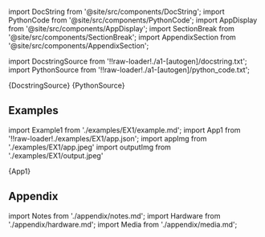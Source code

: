 <!--- Add SEO here --->

[//]: # (Custom component imports)

import DocString from '@site/src/components/DocString';
import PythonCode from '@site/src/components/PythonCode';
import AppDisplay from '@site/src/components/AppDisplay';
import SectionBreak from '@site/src/components/SectionBreak';
import AppendixSection from '@site/src/components/AppendixSection';

[//]: # (Docstring)

import DocstringSource from '!!raw-loader!./a1-[autogen]/docstring.txt';
import PythonSource from '!!raw-loader!./a1-[autogen]/python_code.txt';

<DocString>{DocstringSource}</DocString>
<PythonCode GLink='VISUALIZERS/PLOTLY/PROPHET_PLOT/PROPHET_PLOT.py'>{PythonSource}</PythonCode>

<SectionBreak />

[//]: # (Examples)

## Examples

import Example1 from './examples/EX1/example.md';
import App1 from '!!raw-loader!./examples/EX1/app.json';
import appImg from './examples/EX1/app.jpeg'
import outputImg from './examples/EX1/output.jpeg'

<AppDisplay 
    nodeLabel='PROPHET_PLOT'
    appImg={appImg}
    outputImg={outputImg}
    >
    {App1}
</AppDisplay>

<Example1 />

<SectionBreak />

[//]: # (Appendix)

## Appendix

import Notes from './appendix/notes.md';
import Hardware from './appendix/hardware.md';
import Media from './appendix/media.md';

<AppendixSection index={0} folderPath='nodes/VISUALIZERS/PLOTLY/PROPHET_PLOT/appendix/'><Notes /></AppendixSection>
<AppendixSection index={1} folderPath='nodes/VISUALIZERS/PLOTLY/PROPHET_PLOT/appendix/'><Hardware /></AppendixSection>
<AppendixSection index={2} folderPath='nodes/VISUALIZERS/PLOTLY/PROPHET_PLOT/appendix/'><Media /></AppendixSection>